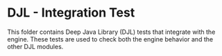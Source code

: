 # DJL - Integration Test

This folder contains Deep Java Library (DJL) tests that integrate with the engine.
These tests are used to check both the engine behavior and the other DJL modules.
